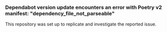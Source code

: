 ### Dependabot version update encounters an error with Poetry v2 manifest: "dependency_file_not_parseable"

This repository was set up to replicate and investigate the reported issue.
